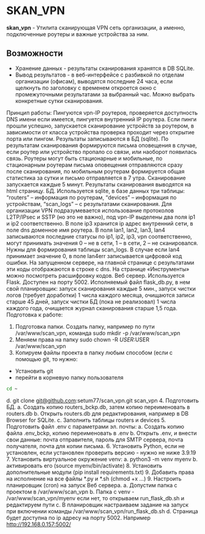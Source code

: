 # SKAN_VPN
**skan_vpn** - Утилита сканирующая VPN сеть организации, а именно, подключенные роутеры и важные устройства за ним. 

## Возможности
  * Хранение данных - результаты сканирования хранятся в DB SQLite. 
  * Вывод результатов - в веб-интерфейсе с разбивкой по отделам организации (офисам), выводятся последние 24 часа, если щелкнуть по заголовку с временем откроется окно с промежуточными результатами за выбранный час. Можно выбрать конкретные сутки сканирования.


Принцип работы: Пингуются vpn-IP роутеров, проверяется доступность DNS имени если имеется, пингуется внутренний IP роутера. Если пинги прошли успешно, запускается сканирование устройств за роутером, в зависимости от класса устройства проверка проходит через открытие порта или пингом. Результаты записываются в БД (sqlite). По результатам сканирования формируются письма оповещения в случае, если роутер или устройство пропало со связи, или наоборот появилась связь. Роутеры могут быть стационарные и мобильные, по стационарным роутерам письма оповещения отправляются сразу после сканирования, по мобильным роутерам формируется общая статистика за сутки и письмо отправляется в 7 утра. Сканирование запускается каждые 5 минут. Результаты сканирования выводятся на html страницу. 
БД. Используется sqlite, в базе данных три таблицы: “routers” – информация по роутерам, “devices” – информация по устройствам, “scan_logs” – с результатами сканирования.  Для организации VPN подразумевается использование протоколов L2TP/IPsec и SSTP (но это не важно), под vpn-IP выделены два поля ip1 и ip2 соответственно. В поле ip3 хранится ip адрес внутренний сети, в поле dns доменное имя роутера. В поля lan1, lan2, lan3, lan4 записываются последние статусы по ip1, ip2, ip3, vpn соответственно, могут принимать значения 0 – не в сети, 1 – в сети, 2 – не сканировался. Нужны для формирования таблицы scan_logs. В случае если lan4 принимает значение 0, в поле lan4err записывается цифровой код ошибки. На запущенном сервере, на главной странице с результатами эти коды отображаются в строке с dns. На странице «Инструменты» можно посмотреть расшифровку кодов. 
Веб сервер. Используется Flask. Доступен на порту 5002. Исполняемый файл flask_db.py, в нем свой планировщик: запуск сканирования каждые 5 мин., запуск чистки логов (требует доработки) 1 числа каждого месяца, очищаются записи старше 45 дней, запуск чистки БД (пока не реализовал) 1 числа каждого года, очищается журнал сканирования старше 1,5 года. 
Подготовка к работе: 
1.	Подготовка папки. Создать папку, например по пути /var/www/scan_vpn, команда sudo mkdir -p /var/www/scan_vpn
2.	Меняем права на папку sudo chown -R $USER:$USER /var/www/scan_vpn
3.	Копируем файлы проекта в папку любым способом (если с помощью git, то нужно:
  *	Установить git
  *	перейти в корневую папку пользователя 
  ```bash
  cd ~
  ```
  d.	git clone git@github.com:setum77/scan_vpn.git scan_vpn
4.	Подготовить БД.
  a.	Создать копию  routers_bckp.db, затем копию переименовать в routers.db
  b.	Открыть routers.db для редактирования, например в DB Browser for SQLite.
  c.	Заполнить таблицы routers и devices
5.	Подготовить файл .env с параметрами эл. почты:
  a.	Создать копию файла .env_bckp, копию переименовать в .env
  b.	Открыть .env, и внести свои данные: почта отправителя, пароль для SMTP сервера, почта получателя, почта для копии письма.
6.	Установить Python, если не установлен, если установлен проверить версию - нужно не ниже 3.9.19
7.	Установить виртуальное окружение venv:
  a.	python3 -m venv myenv
  b.	активировать его (source myenv/bin/activate)
8.	Установить дополнительные модули (pip install requirements.txt)
9. Добавить права на исполнение на все файлы *.py и *.sh (chmod +x ...)
9.	Настроить планировщик (cron) на запуск Веб сервера. 
  a.	Допустим папка с проектом в /var/www/scan_vpn
  b.	Папка с venv - /var/www/scan_vpn/myenv  если нет, то открываем run_flask_db.sh и редактируем пути
  c.	В планировщик настраиваем задание на запуск при включении команды /var/www/scan_vpn/run_flask_db.sh
  d.	Страница будет доступна по ip адресу на порту 5002. Например http://192.168.0.157:5002/
